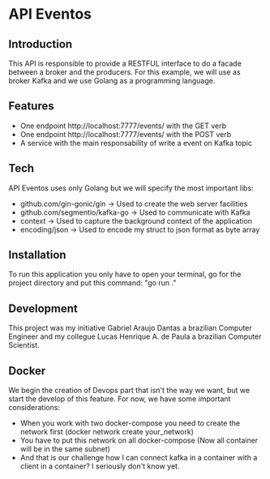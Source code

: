 # API Eventos
## Introduction

This API is responsible to provide a RESTFUL interface to do a facade between a broker and the producers.
For this example, we will use as broker Kafka and we use Golang as a programming language.

## Features

- One endpoint http://localhost:7777/events/ with the GET verb
- One endpoint http://localhost:7777/events/ with the POST verb
- A service with the main responsability of write a event on Kafka topic

## Tech

API Eventos uses only Golang but we will specify the most important libs:

- github.com/gin-gonic/gin -> Used to create the web server facilities
- github.com/segmentio/kafka-go -> Used to communicate with Kafka
- context -> Used to capture the background context of the application
- encoding/json -> Used to encode my struct to json format as byte array

## Installation

To run this application you only have to open your terminal, go for the project directory and put this command:
"go run ."

## Development

This project was my initiative Gabriel Araujo Dantas a brazilian Computer Engineer and my collegue Lucas Henrique A. de Paula a brazilian Computer Scientist.

## Docker

We begin the creation of Devops part that isn't the way we want, but we start the develop of this feature. For now, we have some important considerations:

- When you work with two docker-compose you need to create the network first (docker network create your_network)
- You have to put this network on all docker-compose (Now all container will be in the same subnet)
- And that is our challenge how I can connect kafka in a container with a client in a container? I seriously don't know yet.